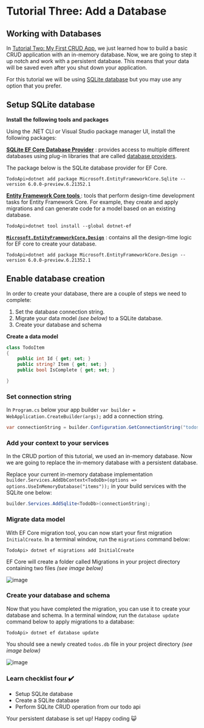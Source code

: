 # Tutorial Three: Add a Database

## Working with Databases

In [Tutorial Two: My First CRUD App](crud.md), we just learned how to build a basic CRUD application with an in-memory database. Now, we are going to step it up notch and work with a persistent database. This means that your data will be saved even after you shut down your application.

 For this tutorial we will be using [SQLite database](https://www.sqlite.org/index.html) but you may use any option that you prefer.

## Setup SQLite database

**Install the following tools and packages**

Using the .NET CLI or Visual Studio package manager UI, install the following packages:

**[SQLite EF Core Database Provider](https://www.nuget.org/packages/Microsoft.EntityFrameworkCore.Sqlite/6.0.0-preview.5.21301.9)** : provides access to multiple different databases using plug-in libraries that are called [database providers](https://docs.microsoft.com/ef/core/providers/?tabs=dotnet-core-cli). 

The package below is the SQLite database provider for EF Core.

```console
TodoApi>dotnet add package Microsoft.EntityFrameworkCore.Sqlite --version 6.0.0-preview.6.21352.1
```

**[Entity Framework Core tools ](https://docs.microsoft.com/ef/core/cli/dotnet)**: tools that perform design-time development tasks for Entity Framework Core. For example, they create and apply migrations and can generate code for a model based on an existing database.

```console
TodoApi>dotnet tool install --global dotnet-ef
```

**[`Microsoft.EntityFrameworkCore.Design`](https://www.nuget.org/packages/Microsoft.EntityFrameworkCore.Design/6.0.0-preview.5.21301.9)** : contains all the design-time logic for EF core to create your database.

```console
TodoApi>dotnet add package Microsoft.EntityFrameworkCore.Design --version 6.0.0-preview.6.21352.1
```

## Enable database creation

In order to create your database, there are a couple of steps we need to complete:
1.  Set the database connection string.
2.  Migrate your data model *(see below)* to a SQLite database.
3. Create your database and schema

**Create a data model**
```cs
class TodoItem
{
    public int Id { get; set; }
    public string? Item { get; set; }
    public bool IsComplete { get; set; }

}
```


### Set connection string

In `Program.cs` below your app builder `var builder = WebApplication.CreateBuilder(args);` add a connection string.

```cs
var connectionString = builder.Configuration.GetConnectionString("todos") ?? "Data Source=todos.db";
```

### Add your context to your services

In the CRUD portion of this tutorial, we used an in-memory database. Now we are going to replace the in-memory database with a persistent database.

Replace your current in-memory database implementation `builder.Services.AddDbContext<TodoDb>(options => options.UseInMemoryDatabase("items"));` in your build services with the SQLite one below:

```cs
builder.Services.AddSqlite<TodoDb>(connectionString);
```
### Migrate data model

With EF Core migration tool, you can now start your first migration `InitialCreate`.  In a terminal window, run the `migrations` command below:

```console
TodoApi> dotnet ef migrations add InitialCreate
```

EF Core will create a folder called Migrations in your project directory containing two files *(see image below)*

![image](https://user-images.githubusercontent.com/2546640/128618497-8de76c16-cd38-48a8-9704-599c15d115f0.png)

### Create your database and schema
Now that you have completed the migration, you can use it to create your database and schema. In a terminal window, run the `database update` command below to apply migrations to a database:

```console
TodoApi> dotnet ef database update
```
You should see a newly created `todos.db` file in your project directory *(see image below)*

![image](https://user-images.githubusercontent.com/2546640/128619644-e35bce93-0a87-4367-8790-0d09e837ba97.png)

### Learn checklist four ✔️
- Setup SQLite database
- Create a SQLite database
- Perform SQLite CRUD operation from our todo api

Your persistent database is set up! Happy coding  😺

